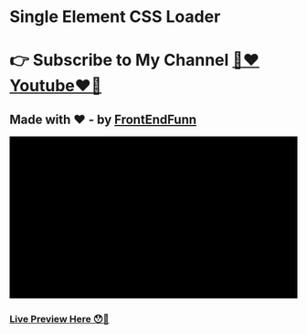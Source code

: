 # Single Element CSS Loader

# 👉 Subscribe to My Channel [💙❤️Youtube❤️💙](https://www.youtube.com/channel/UCpOHt5d6GG-mvo-_pU06rhQ?sub_confirmation=1)

## Made with ❤️ - by [FrontEndFunn](https://www.youtube.com/channel/UCpOHt5d6GG-mvo-_pU06rhQ?sub_confirmation=1)

![preview](./repoImages/preview.gif)

### [Live Preview Here 😯🚀](https://frontendfunn.github.io/single-element-css-loader/)
